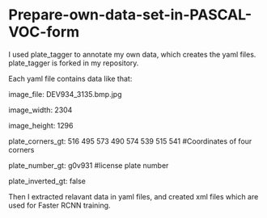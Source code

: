 # Prepare-own-data-set-in-PASCAL-VOC-form

I used plate_tagger to annotate my own data, which creates the yaml files.
plate_tagger is forked in my repository.

Each yaml file contains data like that:

image_file: DEV934_3135.bmp.jpg

image_width: 2304

image_height: 1296

plate_corners_gt: 516 495 573 490 574 539 515 541        #Coordinates of four corners     

plate_number_gt: g0v931                 #license plate number

plate_inverted_gt: false

Then I extracted relavant data in yaml files, and created xml files which are used for Faster RCNN training.  
